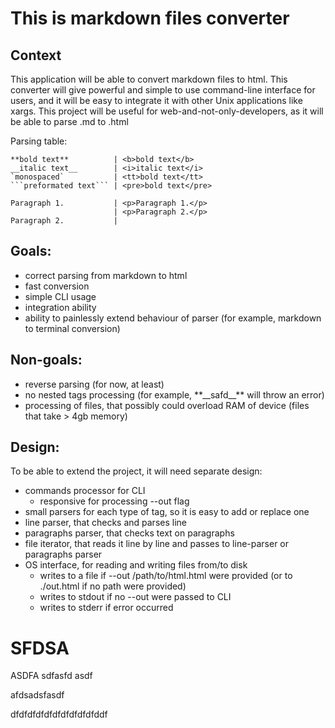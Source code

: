 # This is markdown files converter

## Context
This application will be able to convert markdown files to html. 
This converter will give powerful and simple to use command-line interface for users, 
and it will be easy to integrate it with other Unix applications like xargs. 
This project will be useful for web-and-not-only-developers, as it will be able to parse .md to .html

Parsing table:
```
**bold text**          | <b>bold text</b>
__italic text__        | <i>italic text</i>
`monospaced`           | <tt>bold text</tt>
```preformated text``` | <pre>bold text</pre>

Paragraph 1.           | <p>Paragraph 1.</p>
                       | <p>Paragraph 2.</p>
Paragraph 2.           | 
```
## Goals:
* correct parsing from markdown to html
* fast conversion 
* simple CLI usage
* integration ability
* ability to painlessly extend behaviour of parser (for example, markdown to terminal conversion)
## Non-goals:
* reverse parsing (for now, at least)
* no nested tags processing (for example, \*\*\_\_safd__** will throw an error)
* processing of files, that possibly could overload RAM of device (files that take > 4gb memory)
## Design:
To be able to extend the project, it will need separate design:
* commands processor for CLI
  * responsive for processing --out flag
* small parsers for each type of tag, so it is easy to add or replace one
* line parser, that checks and parses line
* paragraphs parser, that checks text on paragraphs
* file iterator, that reads it line by line and passes to line-parser or paragraphs parser
* OS interface, for reading and writing files from/to disk
  * writes to a file if --out /path/to/html.html were provided (or to ./out.html if no path were provided)
  * writes to stdout if no --out were passed to CLI
  * writes to stderr if error occurred
# SFDSA
ASDFA
sdfasfd
asdf

afdsadsfasdf

dfdfdfdfdfdfdfdfdfdfddf
